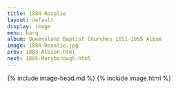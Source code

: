 ```yaml
---
title: 1884 Rosalie
layout: default
display: image
menu: barq
album: Queensland Baptist Churches 1851-1955 Album
image: 1884-Rosalie.jpg
prev: 1883-Albion.html
next: 1885-Maryborough.html
---
```

{% include image-head.md %}
{% include image.html %}